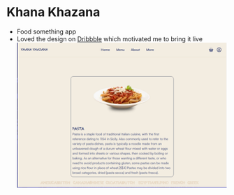 # Khana Khazana
- Food something app
- Loved the design on [Dribbble](https://dribbble.com/shots/20495221-Japanese-Food-Restaurant-Website) which motivated me to bring it live
![img.png](khana-khazana.png)
